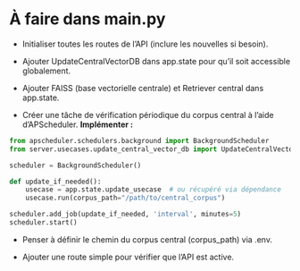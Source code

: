 # À faire dans main.py
- Initialiser toutes les routes de l’API (inclure les nouvelles si besoin).

- Ajouter UpdateCentralVectorDB dans app.state pour qu’il soit accessible globalement.

- Ajouter FAISS (base vectorielle centrale) et Retriever central dans app.state.

- Créer une tâche de vérification périodique du corpus central  à l’aide d’APScheduler.
**Implémenter :**
```python
from apscheduler.schedulers.background import BackgroundScheduler
from server.usecases.update_central_vector_db import UpdateCentralVectorDB

scheduler = BackgroundScheduler()

def update_if_needed():
    usecase = app.state.update_usecase  # ou récupéré via dépendance
    usecase.run(corpus_path="/path/to/central_corpus")

scheduler.add_job(update_if_needed, 'interval', minutes=5)
scheduler.start()
```

- Penser à définir le chemin du corpus central (corpus_path) via .env.

- Ajouter une route simple pour vérifier que l’API est active.
